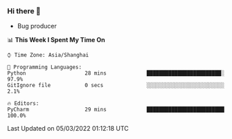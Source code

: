 ### Hi there 👋
* Bug producer
<!--START_SECTION:waka-->
📊 **This Week I Spent My Time On** 

```text
⌚︎ Time Zone: Asia/Shanghai

💬 Programming Languages: 
Python                   28 mins             ████████████████████████░   97.9% 
GitIgnore file           0 secs              ░░░░░░░░░░░░░░░░░░░░░░░░░   2.1%

🔥 Editors: 
PyCharm                  29 mins             █████████████████████████   100.0%

```


 Last Updated on 05/03/2022 01:12:18 UTC
<!--END_SECTION:waka-->

